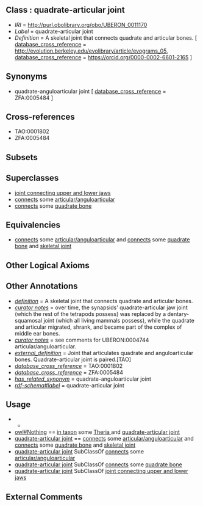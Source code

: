 
## Class : quadrate-articular joint

 * *IRI* = http://purl.obolibrary.org/obo/UBERON_0011170
 * *Label* = quadrate-articular joint
 * *Definition* = A skeletal joint that connects quadrate and articular bones. [ [database_cross_reference](../../ef/oboInOwl#hasDbXref.md) = http://evolution.berkeley.edu/evolibrary/article/evograms_05, [database_cross_reference](../../ef/oboInOwl#hasDbXref.md) = https://orcid.org/0000-0002-6601-2165 ]

## Synonyms

 * quadrate-anguloarticular joint [ [database_cross_reference](../../ef/oboInOwl#hasDbXref.md) = ZFA:0005484 ]

## Cross-references

 * TAO:0001802
 * ZFA:0005484

## Subsets


## Superclasses

 * [joint connecting upper and lower jaws](../../UBERON/71/UBERON_0011171.md)
 * [connects](../../RO/76/RO_0002176.md) some [articular/anguloarticular](../../UBERON/44/UBERON_0004744.md)
 * [connects](../../RO/76/RO_0002176.md) some [quadrate bone](../../UBERON/97/UBERON_0006597.md)

## Equivalencies

 * [connects](../../RO/76/RO_0002176.md) some [articular/anguloarticular](../../UBERON/44/UBERON_0004744.md) and [connects](../../RO/76/RO_0002176.md) some [quadrate bone](../../UBERON/97/UBERON_0006597.md) and [skeletal joint](../../UBERON/82/UBERON_0000982.md)

## Other Logical Axioms


## Other Annotations

 * *[definition](../../IAO/15/IAO_0000115.md)* = A skeletal joint that connects quadrate and articular bones.
 * *[curator notes](../../IAO/32/IAO_0000232.md)* = over time, the synapsids' quadrate-articular jaw joint (which the rest of the tetrapods possess) was replaced by a dentary-squamosal joint (which all living mammals possess), while the quadrate and articular migrated, shrank, and became part of the complex of middle ear bones.
 * *[curator notes](../../IAO/32/IAO_0000232.md)* = see comments for UBERON:0004744 articular/anguloarticular.
 * *[external_definition](../../UBPROP/01/UBPROP_0000001.md)* = Joint that articulates quadrate and anguloarticular bones. Quadrate-articular joint is paired.[TAO]
 * *[database_cross_reference](../../ef/oboInOwl#hasDbXref.md)* = TAO:0001802
 * *[database_cross_reference](../../ef/oboInOwl#hasDbXref.md)* = ZFA:0005484
 * *[has_related_synonym](../../ym/oboInOwl#hasRelatedSynonym.md)* = quadrate-anguloarticular joint
 * *[rdf-schema#label](../../el/rdf-schema#label.md)* = quadrate-articular joint

## Usage

 * -
 * [owl#Nothing](../../ng/owl#Nothing.md) == [in taxon](../../RO/62/RO_0002162.md) some [Theria <Mammalia>](../../NCBITaxon/25/NCBITaxon_32525.md) and [quadrate-articular joint](../../UBERON/70/UBERON_0011170.md)
 * [quadrate-articular joint](../../UBERON/70/UBERON_0011170.md) == [connects](../../RO/76/RO_0002176.md) some [articular/anguloarticular](../../UBERON/44/UBERON_0004744.md) and [connects](../../RO/76/RO_0002176.md) some [quadrate bone](../../UBERON/97/UBERON_0006597.md) and [skeletal joint](../../UBERON/82/UBERON_0000982.md)
 * [quadrate-articular joint](../../UBERON/70/UBERON_0011170.md) SubClassOf [connects](../../RO/76/RO_0002176.md) some [articular/anguloarticular](../../UBERON/44/UBERON_0004744.md)
 * [quadrate-articular joint](../../UBERON/70/UBERON_0011170.md) SubClassOf [connects](../../RO/76/RO_0002176.md) some [quadrate bone](../../UBERON/97/UBERON_0006597.md)
 * [quadrate-articular joint](../../UBERON/70/UBERON_0011170.md) SubClassOf [joint connecting upper and lower jaws](../../UBERON/71/UBERON_0011171.md)

## External Comments

